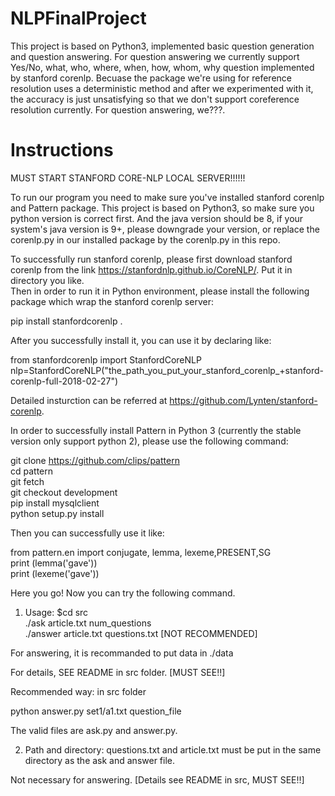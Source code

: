 # NLPFinalProject

This project is based on Python3, implemented basic question generation and question answering. For question answering we currently support Yes/No, what, who, where, when, how, whom, why question implemented by stanford corenlp. Becuase the package we're using for reference resolution uses a deterministic method and after we experimented with it, the accuracy is just unsatisfying so that we don't support coreference resolution currently. For question answering, we???.

# Instructions


MUST START STANFORD CORE-NLP LOCAL SERVER!!!!!!


To run our program you need to make sure you've installed stanford corenlp and Pattern package.
This project is based on Python3, so make sure you python version is correct first.
And the java version should be 8, if your system's java version is 9+, please downgrade your version, or replace the corenlp.py in our installed package by the corenlp.py in this repo.  

To successfully run stanford corenlp, please first download stanford corenlp from the link https://stanfordnlp.github.io/CoreNLP/. Put it in directory you like.  
Then in order to run it in Python environment, please install the following package which wrap the stanford corenlp server: 

pip install stanfordcorenlp .   

After you successfully install it, you can use it by declaring like: 

from stanfordcorenlp import StanfordCoreNLP   
nlp=StanfordCoreNLP("the_path_you_put_your_stanford_corenlp_+stanford-corenlp-full-2018-02-27") 

Detailed insturction can be referred at https://github.com/Lynten/stanford-corenlp.  

In order to successfully install Pattern in Python 3 (currently the stable version only support python 2), please use the following command: 

git clone https://github.com/clips/pattern   
cd pattern   
git fetch   
git checkout development  
pip install mysqlclient  
python setup.py install   

Then you can successfully use it like:  

from pattern.en import conjugate, lemma, lexeme,PRESENT,SG   
print (lemma('gave'))   
print (lexeme('gave'))  

Here you go! Now you can try the following command.  

1. Usage:
$cd src    
./ask article.txt num_questions   
./answer article.txt questions.txt  [NOT RECOMMENDED]

For answering, it is recommanded to put data in ./data

For details, SEE README in src folder. [MUST SEE!!]

Recommended way: in src folder

python answer.py set1/a1.txt question_file


The valid files are ask.py and answer.py.


2. Path and directory:
questions.txt and article.txt must be put in the same directory as the ask and answer file.

Not necessary for answering. [Details see README in src, MUST SEE!!]
